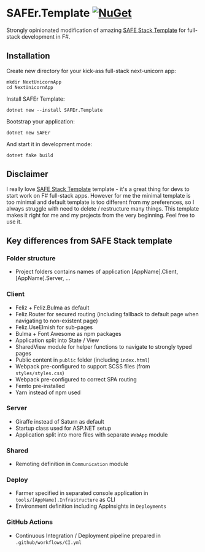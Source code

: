 ﻿# SAFEr.Template [![NuGet](https://img.shields.io/nuget/v/SAFEr.Template.svg?style=flat-square)](https://www.nuget.org/packages/SAFEr.Template/)

Strongly opinionated modification of amazing [SAFE Stack Template](https://safe-stack.github.io/) for full-stack development in F#.

## Installation

Create new directory for your kick-ass full-stack next-unicorn app:

    mkdir NextUnicornApp
    cd NextUnicornApp
    
Install SAFEr Template:

    dotnet new --install SAFEr.Template

Bootstrap your application:

    dotnet new SAFEr

And start it in development mode:

    dotnet fake build

## Disclaimer

I really love [SAFE Stack Template](https://safe-stack.github.io/) template - it's a great thing for devs to start work on F# full-stack apps. However for me the minimal template is too minimal and default template is too different from my preferences, so I always struggle with need to delete / restructure many things. This template makes it right for me and my projects from the very beginning. Feel free to use it.

## Key differences from SAFE Stack template

### Folder structure

- Project folders contains names of application [AppName].Client, [AppName].Server, ...

### Client

- Feliz + Feliz.Bulma as default
- Feliz.Router for secured routing (including fallback to default page when navigating to non-existent page)
- Feliz.UseElmish for sub-pages
- Bulma + Font Awesome as npm packages
- Application split into State / View
- SharedView module for helper functions to navigate to strongly typed pages
- Public content in `public` folder (including `index.html`)
- Webpack pre-configured to support SCSS files (from `styles/styles.css`)
- Webpack pre-configured to correct SPA routing
- Femto pre-installed
- Yarn instead of npm used

### Server

- Giraffe instead of Saturn as default
- Startup class used for ASP.NET setup
- Application split into more files with separate `WebApp` module

### Shared

- Remoting definition in `Communication` module

### Deploy

- Farmer specified in separated console application in `tools/[AppName].Infrastructure` as CLI
- Environment definition including AppInsights in `Deployments`

### GitHub Actions

- Continuous Integration / Deployment pipeline prepared in `.github/workflows/CI.yml`